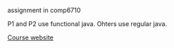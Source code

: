 assignment in comp6710

P1 and P2 use functional java. Ohters use regular java.

[Course website](https://comp.anu.edu.au/courses/comp1110/)
